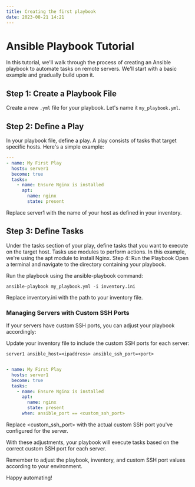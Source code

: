```yaml
---
title: Creating the first playbook
date: 2023-08-21 14:21 
---
```


# Ansible Playbook Tutorial

In this tutorial, we'll walk through the process of creating an Ansible playbook to automate tasks on remote servers. We'll start with a basic example and gradually build upon it.

## Step 1: Create a Playbook File

Create a new `.yml` file for your playbook. Let's name it `my_playbook.yml`.

## Step 2: Define a Play

In your playbook file, define a play. A play consists of tasks that target specific hosts. Here's a simple example:

   ```yaml
   ---
   - name: My First Play
     hosts: server1
     become: true
     tasks:
       - name: Ensure Nginx is installed
         apt:
           name: nginx
           state: present
   ```

Replace server1 with the name of your host as defined in your inventory.

## Step 3: Define Tasks
Under the tasks section of your play, define tasks that you want to execute on the target host. Tasks use modules to perform actions. In this example, we're using the apt module to install Nginx.
Step 4: Run the Playbook
Open a terminal and navigate to the directory containing your playbook.

Run the playbook using the ansible-playbook command:

`ansible-playbook my_playbook.yml -i inventory.ini`

Replace inventory.ini with the path to your inventory file.


### Managing Servers with Custom SSH Ports

If your servers have custom SSH ports, you can adjust your playbook accordingly:

Update your inventory file to include the custom SSH ports for each server:

`server1 ansible_host=<ipaddress> ansible_ssh_port=<port>`

```yaml

- name: My First Play
  hosts: server1
  become: true
  tasks:
    - name: Ensure Nginx is installed
      apt:
        name: nginx
        state: present
      when: ansible_port == <custom_ssh_port>


```

Replace <custom_ssh_port> with the actual custom SSH port you've configured for the server.

With these adjustments, your playbook will execute tasks based on the correct custom SSH port for each server.

Remember to adjust the playbook, inventory, and custom SSH port values according to your environment.

Happy automating!

